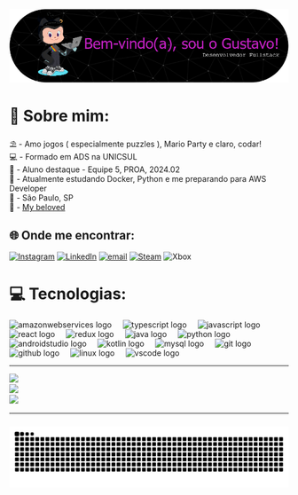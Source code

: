 ![header-image](assets/github-header-image.png)

###
# 💫 Sobre mim:
⛱️ - Amo jogos ( especialmente puzzles ), Mario Party e claro, codar!<br>💻 - Formado em ADS na UNICSUL<br>💙 - Aluno destaque - Equipe 5, PROA, 2024.02<br>🌱 - Atualmente estudando Docker, Python e me preparando para AWS Developer<br>📌 - São Paulo, SP <br> 💜 - [My beloved](https://github.com/Ni15Marcondess)


## 🌐 Onde me encontrar:
[![Instagram](https://img.shields.io/badge/Instagram-%23E4405F.svg?logo=Instagram&logoColor=white)](https://instagram.com/gustav.faustino107) [![LinkedIn](https://img.shields.io/badge/LinkedIn-%230077B5.svg?logo=linkedin&logoColor=white)](https://linkedin.com/in/gustavogfoliveira) [![email](https://img.shields.io/badge/Email-D14836?logo=gmail&logoColor=white)](mailto:gustavo.gfoliveira@hotmail.com) 
[![Steam](https://img.shields.io/badge/steam-%23000000.svg?style=flat&logo=steam&logoColor=white)](https://steamcommunity.com/id/nemezis04051/)
![Xbox](https://img.shields.io/badge/xbox-%23107C10.svg?style=flat&logo=xbox&logoColor=white)

# 💻 Tecnologias:
<div align="left">
  <img src="https://cdn.jsdelivr.net/gh/devicons/devicon/icons/amazonwebservices/amazonwebservices-plain-wordmark.svg" height="40" alt="amazonwebservices logo"  />
  <img width="12" />
  <img src="https://cdn.jsdelivr.net/gh/devicons/devicon/icons/typescript/typescript-original.svg" height="40" alt="typescript logo"  />
  <img width="12" />
  <img src="https://cdn.jsdelivr.net/gh/devicons/devicon/icons/javascript/javascript-original.svg" height="40" alt="javascript logo"  />
  <img width="12" />
  <img src="https://cdn.jsdelivr.net/gh/devicons/devicon/icons/react/react-original-wordmark.svg" height="40" alt="react logo"  />
  <img width="12" />
  <img src="https://cdn.jsdelivr.net/gh/devicons/devicon/icons/redux/redux-original.svg" height="40" alt="redux logo"  />
  <img width="12" />
  <img src="https://cdn.jsdelivr.net/gh/devicons/devicon/icons/java/java-original-wordmark.svg" height="40" alt="java logo"  />
  <img width="12" />
  <img src="https://cdn.jsdelivr.net/gh/devicons/devicon/icons/python/python-original.svg" height="40" alt="python logo"  />
  <img width="12" />
  <img src="https://cdn.jsdelivr.net/gh/devicons/devicon/icons/androidstudio/androidstudio-original.svg" height="40" alt="androidstudio logo"  />
  <img width="12" />
  <img src="https://cdn.jsdelivr.net/gh/devicons/devicon/icons/kotlin/kotlin-original.svg" height="40" alt="kotlin logo"  />
  <img width="12" />
  <img src="https://cdn.jsdelivr.net/gh/devicons/devicon/icons/mysql/mysql-original-wordmark.svg" height="40" alt="mysql logo"  />
  <img width="12" />
  <img src="https://cdn.jsdelivr.net/gh/devicons/devicon/icons/git/git-plain-wordmark.svg" height="40" alt="git logo"  />
  <img width="12" />
  <img src="https://cdn.jsdelivr.net/gh/devicons/devicon/icons/github/github-original.svg" height="40" alt="github logo"  />
  <img width="12" />
  <img src="https://cdn.jsdelivr.net/gh/devicons/devicon/icons/linux/linux-original.svg" height="40" alt="linux logo"  />
  <img width="12" />
  <img src="https://cdn.jsdelivr.net/gh/devicons/devicon/icons/vscode/vscode-original.svg" height="40" alt="vscode logo"  />
</div>

---

![](https://github-readme-stats.vercel.app/api?username=gustavfaustino&theme=dark&hide_border=false&include_all_commits=false&count_private=false)<br/>
![](https://nirzak-streak-stats.vercel.app/?user=gustavfaustino&theme=dark&hide_border=false)<br/>
![](https://github-readme-stats.vercel.app/api/top-langs/?username=gustavfaustino&theme=dark&hide_border=false&include_all_commits=false&count_private=false&layout=compact)

---

###

<img src="https://raw.githubusercontent.com/gustavfaustino/gustavfaustino/output/snake.svg" alt="Snake animation" />

###

